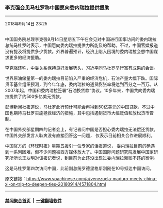 ### 李克强会见马杜罗称中国愿向委内瑞拉提供援助 
------------------------

<div class="published">
 <span class="date" title="中国时间">
  <time datetime="2018-09-14T23:25:36+08:00">
   2018年9月14日 23:25
  </time>
 </span>
</div>
<br/>
<div class="wsw">
 <p>
  中国国务院总理李克强9月14日星期五下午在会见对中国进行国事访问的委内瑞拉总统马杜罗时表示，中国愿向委内瑞拉提供力所能及的帮助。不过，中国官媒报道没有提及将提供多少贷款。外界普遍预计，经济上陷入困境的委内瑞拉会想中国谋求更多的经济援助。
 </p>
 <p>
  李克强还称，中委关系保持良好发展势头，习近平同马杜罗举行富有成果的会谈。
 </p>
 <p>
  世界原油储量第一的委内瑞拉目前陷入严重的经济危机，石油产量大幅下跌。国际货币基金组织预测，到今年年底，委内瑞拉的通货膨胀率将达到百分之一百万。从2007年起，中国和委内瑞拉签署“石油换贷款”协议。10多年来，中国共向委内瑞拉提供了约500多亿美元贷款。
 </p>
 <p>
  彭博新闻社报道说，马杜罗此行预计可能会再得到50亿美元的中国贷款，不过中国也期待马杜罗实施拯救经济的措施，其中包括遏制货币大幅贬值和放松货币管制。
 </p>
 <p>
  在中国外交部星期四的记者会上，有记者问中国是否担心委内瑞拉无法偿还贷款。中国外交部发言人耿爽没有直接回答这一问题， 仅表示目前相关合作进展顺利。
 </p>
 <p>
  中国官方的《环球时报》星期五援引一位专家的话报道说， 委内瑞拉目前的确遇到一系列困难，但不少问题被西方媒体放大了。中国国际问题研究院发展中国家研究所所长王友明对该报记者说，到目前为止还没出现过委内瑞拉赖账不还的案例。
 </p>
 <p>
  这是马杜罗第四次访问中国，此前副总统罗德里格斯刚刚在10号抵达中国访问。
 </p>
 <p>
 </p>
</div>

原文链接：https://www.voachinese.com/a/venezuela-maduro-meets-china-xi-on-trip-to-deepen-ties-20180914/4571804.html


------------------------
#### [禁闻聚合首页](https://github.com/gfw-breaker/banned-news/blob/master/README.md) &nbsp;|&nbsp;  [一键翻墙软件](https://github.com/gfw-breaker/nogfw/blob/master/README.md)
